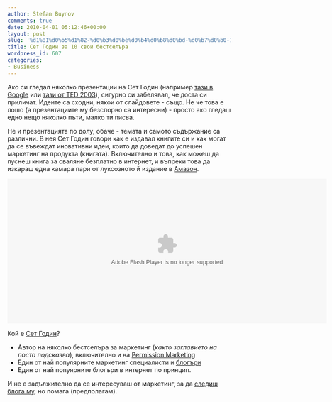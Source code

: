 ```yaml
---
author: Stefan Buynov
comments: true
date: 2010-04-01 05:12:46+00:00
layout: post
slug: '%d1%81%d0%b5%d1%82-%d0%b3%d0%be%d0%b4%d0%b8%d0%bd-%d0%b7%d0%b0-10-%d1%81%d0%b2%d0%be%d0%b8-%d0%b1%d0%b5%d1%81%d1%82%d1%81%d0%b5%d0%bb%d1%8a%d1%80%d0%b0'
title: Сет Годин за 10 свои бестселъра
wordpress_id: 607
categories:
- Business
---
```


Ако си гледал няколко презентации на Сет Годин (например [тази в Google](http://www.youtube.com/watch?v=AZnYRaQfjK4) или [тази от TED 2003](http://www.youtube.com/watch?v=xBIVlM435Zg)), сигурно си забелявал, че доста си приличат. Идеите са сходни, някои от слайдовете - също. Не че това е лошо (а презентациите му безспорно са интересни) - просто ако гледаш едно нещо няколко пъти, малко ти писва.

Не и презентацията по долу, обаче - темата и самото съдържание са различни. В нея Сет Годин говори как е издавал книгите си и как могат да се въвеждат иновативни идеи, които да доведат до успешен маркетинг на продукта (книгата). Включително и това, как можеш да пуснеш книга за сваляне безплатно в интернет, и въпреки това да изкараш една камара пари от луксозното й издание в [Амазон](http://www.amazon.com).

<object classid="clsid:d27cdb6e-ae6d-11cf-96b8-444553540000" width="720" height="326" codebase="http://download.macromedia.com/pub/shockwave/cabs/flash/swflash.cab#version=6,0,40,0"><param name="src" value="http://blip.tv/play/AbvOWgI" /><param name="allowfullscreen" value="true" /><embed type="application/x-shockwave-flash" width="720" height="326" src="http://blip.tv/play/AbvOWgI" allowfullscreen="true"></embed></object>


Кой е [Сет Годин](http://en.wikipedia.org/wiki/Seth_Godin)?
	
  * Автор на няколко бестселъра за маркетинг (_както заглавието на поста подсказва_), включително и на [Permission Marketing](http://en.wikipedia.org/wiki/Permission_marketing)
  * Един от най популярните маркетинг специалисти и [блогъри](http://sethgodin.typepad.com/)
  * Един от най попуярните блогъри в интернет по принцип.

И не е задължително да се интересуваш от маркетинг, за да [следиш блога му](http://feeds.feedburner.com/typepad/sethsmainblog), но помага (предполагам).

